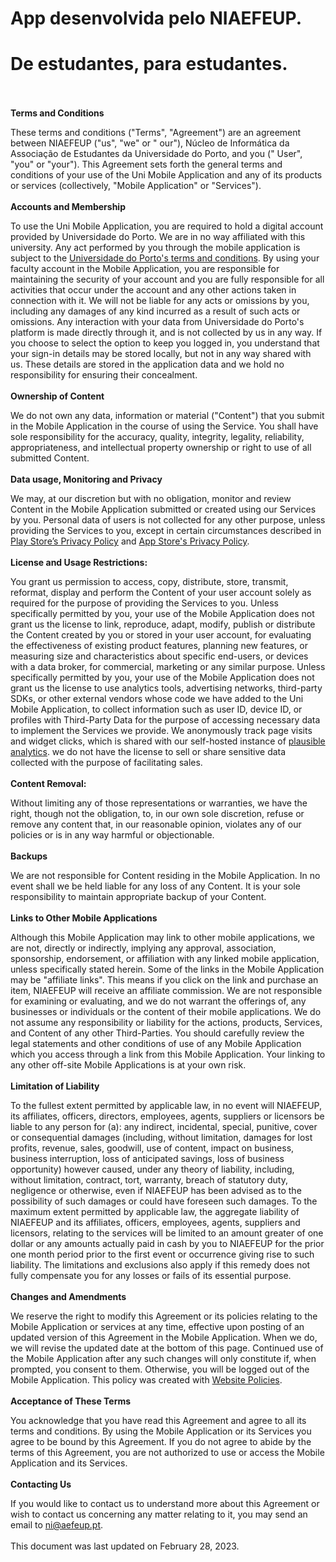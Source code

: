 # App desenvolvida pelo NIAEFEUP.

# De estudantes, para estudantes.

\
\
**Terms and Conditions**    

These terms and conditions ("Terms", "Agreement") are an agreement between NIAEFEUP ("us", "we" or "
our"), Núcleo de Informática da Associação de Estudantes da Universidade do Porto, and you ("
User", "you" or "your"). This Agreement sets forth the general terms and conditions of your use of
the Uni Mobile Application and any of its products or services (collectively, "Mobile Application"
or "Services").
\
\
**Accounts and Membership**

To use the Uni Mobile Application, you are required to hold a digital account provided by
Universidade
do Porto. We are in no way affiliated with this university. Any act performed by you through the
mobile application is subject to
the [Universidade do Porto's terms and conditions](https://sigarra.up.pt/up/pt/web_base.gera_pagina?p_pagina=termos%20e%20condicoes).
By using your faculty account in the Mobile Application, you are responsible for maintaining the
security of your account and you are fully responsible for all activities that occur under the
account and any other actions taken in connection with it. We will not be liable for any acts or
omissions by you, including any damages of any kind incurred as a result of such acts or omissions.
Any interaction with your data from Universidade do Porto's platform is made directly through it,
and is not collected by us in any way.
If you choose to select the option to keep you logged in, you understand that your sign-in details
may be stored locally, but not in any way shared with us. These details are stored in the
application data and we hold no responsibility for ensuring their concealment.
\
\
**Ownership of Content**

We do not own any data, information or material ("Content") that you submit in the Mobile
Application in the course of using the Service. You shall have sole responsibility for the accuracy,
quality, integrity, legality, reliability, appropriateness, and intellectual property ownership or
right to use of all submitted Content.
\
\
**Data usage, Monitoring and Privacy**

We may, at our discretion but with no obligation, monitor and review Content in the Mobile
Application submitted or created using our Services by you.
Personal data of users is not collected for any other purpose, unless providing the Services to you,
except in certain circumstances described
in [Play Store’s Privacy Policy](https://support.google.com/googleplay/android-developer/answer/10144311?visit_id=638365485539535125-3072678242&rd=1)
and [App Store's Privacy Policy](https://developer.apple.com/app-store/app-privacy-details/#user-tracking).
\
\
**License and Usage Restrictions:**

You grant us permission to access, copy, distribute, store, transmit, reformat, display and perform
the Content of your user account solely as required for the purpose of providing the Services to
you.
Unless specifically permitted by you, your use of the Mobile Application does not grant us the
license to link, reproduce, adapt, modify, publish or distribute the Content created by you or
stored in your user account, for evaluating the effectiveness of existing product features, planning
new features, or measuring size and characteristics about specific end-users, or devices with a data
broker, for commercial, marketing or any similar purpose.
Unless specifically permitted by you, your
use of the Mobile Application does not grant us the
license to use analytics tools, advertising networks, third-party SDKs, or other external vendors
whose code we have added to the Uni Mobile Application, to collect information such as user ID,
device ID, or profiles with Third-Party Data for the purpose of accessing necessary data to
implement
the Services we provide. We anonymously track page visits and widget clicks, which is shared with
our self-hosted instance of [plausible analytics](https://plausible.niaefeup.pt/).
we do not have the license to sell or share sensitive data collected with the purpose of
facilitating sales.
\
\
**Content Removal:**

Without limiting any of those representations or warranties, we have the right, though not the
obligation, to, in our own sole discretion, refuse or remove any content that, in our reasonable
opinion, violates any of our policies or is in any way harmful or objectionable.
\
\
**Backups**

We are not responsible for Content residing in the Mobile Application. In no event shall we be held
liable for any loss of any Content. It is your sole responsibility to maintain appropriate backup of
your Content.
\
\
**Links to Other Mobile Applications**

Although this Mobile Application may link to other mobile applications, we are not, directly or
indirectly, implying any approval, association, sponsorship, endorsement, or affiliation with any
linked mobile application, unless specifically stated herein. Some of the links in the Mobile
Application may be "affiliate links". This means if you click on the link and purchase an item,
NIAEFEUP will receive an affiliate commission. We are not responsible for examining or evaluating,
and we do not warrant the offerings of, any businesses or individuals or the content of their mobile
applications. We do not assume any responsibility or liability for the actions, products, Services,
and Content of any other Third-Parties. You should carefully review the legal statements and other
conditions of use of any Mobile Application which you access through a link from this Mobile
Application. Your linking to any other off-site Mobile Applications is at your own risk.
\
\
**Limitation of Liability**

To the fullest extent permitted by applicable law, in no event will NIAEFEUP, its affiliates,
officers, directors, employees, agents, suppliers or licensors be liable to any person for (a): any
indirect, incidental, special, punitive, cover or consequential damages (including, without
limitation, damages for lost profits, revenue, sales, goodwill, use of content, impact on business,
business interruption, loss of anticipated savings, loss of business opportunity) however caused,
under any theory of liability, including, without limitation, contract, tort, warranty, breach of
statutory duty, negligence or otherwise, even if NIAEFEUP has been advised as to the possibility of
such damages or could have foreseen such damages. To the maximum extent permitted by applicable law,
the aggregate liability of NIAEFEUP and its affiliates, officers, employees, agents, suppliers and
licensors, relating to the services will be limited to an amount greater of one dollar or any
amounts actually paid in cash by you to NIAEFEUP for the prior one month period prior to the first
event or occurrence giving rise to such liability. The limitations and exclusions also apply if this
remedy does not fully compensate you for any losses or fails of its essential purpose.
\
\
**Changes and Amendments**

We reserve the right to modify this Agreement or its policies relating to the Mobile Application or
services at any time, effective upon posting of an updated version of this Agreement in the Mobile
Application. When we do, we will revise the updated date at the bottom of this page. Continued use
of the Mobile Application after any such changes will only constitute if, when prompted, you consent
to them. Otherwise, you will be logged out of the Mobile Application.
This policy was created with [Website Policies](https://www.websitepolicies.com).
\
\
**Acceptance of These Terms**

You acknowledge that you have read this Agreement and agree to all its terms and conditions. By
using the Mobile Application or its Services you agree to be bound by this Agreement. If you do not
agree to abide by the terms of this Agreement, you are not authorized to use or access the Mobile
Application and its Services.
\
\
**Contacting Us**

If you would like to contact us to understand more about this Agreement or wish to contact us
concerning any matter relating to it, you may send an email to [ni@aefeup.pt](mailto:ni@aefeup.pt).
\
\
This document was last updated on February 28, 2023.
